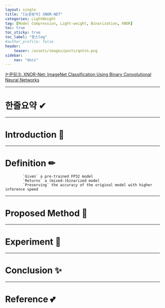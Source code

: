 ```yaml
---
layout: single
title: "[논문분석] XNOR-NET"
categories: LightWeight
tag: [Model Compression, Light-weight, Binarization, XNOR]
toc: true
toc_sticky: true
toc_label: "쭌스log"
#author_profile: false
header:
    teaser: /assets/images/posts/qntzn.png
sidebar:
    nav: "docs"
---
```


[논문링크: XNOR-Net: ImageNet Classification Using Binary Convolutional Neural Networks](https://arxiv.org/abs/1603.05279)

****
# 한줄요약 ✔


****
# Introduction 🙌
****
# Definition ✏
            `Given` a pre-trained FP32 model
            `Returns` a (mixed-)binarized model
            `Preserving` the accuracy of the original model with higher inference speed

****
# Proposed Method 🧿

****
# Experiment 👀

****
# Conclusion ✨

****
# Reference 💕